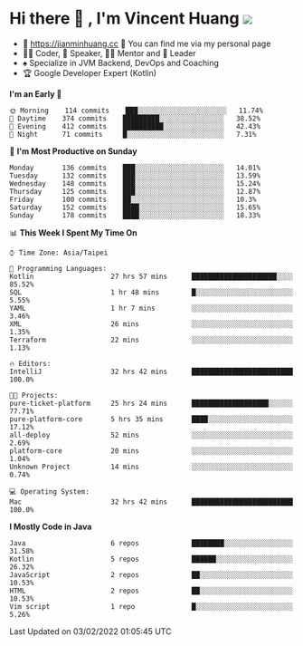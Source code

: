 # Hi there 👋 , I'm Vincent Huang ![](https://komarev.com/ghpvc/?username=Jian-Min-Huang)
- 💎 https://jianminhuang.cc 🙋 You can find me via my personal page
- 👨‍💻 Coder, 🎤 Speaker, 👨‍🏫 Mentor and 🚀 Leader
- ♠️ Specialize in JVM Backend, DevOps and Coaching
- 🏆 Google Developer Expert (Kotlin)

<!--START_SECTION:waka-->
**I'm an Early 🐤** 

```text
🌞 Morning    114 commits    ███░░░░░░░░░░░░░░░░░░░░░░   11.74% 
🌆 Daytime    374 commits    █████████░░░░░░░░░░░░░░░░   38.52% 
🌃 Evening    412 commits    ██████████░░░░░░░░░░░░░░░   42.43% 
🌙 Night      71 commits     █░░░░░░░░░░░░░░░░░░░░░░░░   7.31%

```
📅 **I'm Most Productive on Sunday** 

```text
Monday       136 commits    ███░░░░░░░░░░░░░░░░░░░░░░   14.01% 
Tuesday      132 commits    ███░░░░░░░░░░░░░░░░░░░░░░   13.59% 
Wednesday    148 commits    ███░░░░░░░░░░░░░░░░░░░░░░   15.24% 
Thursday     125 commits    ███░░░░░░░░░░░░░░░░░░░░░░   12.87% 
Friday       100 commits    ██░░░░░░░░░░░░░░░░░░░░░░░   10.3% 
Saturday     152 commits    ████░░░░░░░░░░░░░░░░░░░░░   15.65% 
Sunday       178 commits    ████░░░░░░░░░░░░░░░░░░░░░   18.33%

```


📊 **This Week I Spent My Time On** 

```text
⌚︎ Time Zone: Asia/Taipei

💬 Programming Languages: 
Kotlin                   27 hrs 57 mins      █████████████████████░░░░   85.52% 
SQL                      1 hr 48 mins        █░░░░░░░░░░░░░░░░░░░░░░░░   5.55% 
YAML                     1 hr 7 mins         ░░░░░░░░░░░░░░░░░░░░░░░░░   3.46% 
XML                      26 mins             ░░░░░░░░░░░░░░░░░░░░░░░░░   1.35% 
Terraform                22 mins             ░░░░░░░░░░░░░░░░░░░░░░░░░   1.13%

🔥 Editors: 
IntelliJ                 32 hrs 42 mins      █████████████████████████   100.0%

🐱‍💻 Projects: 
pure-ticket-platform     25 hrs 24 mins      ███████████████████░░░░░░   77.71% 
pure-platform-core       5 hrs 35 mins       ████░░░░░░░░░░░░░░░░░░░░░   17.12% 
all-deploy               52 mins             ░░░░░░░░░░░░░░░░░░░░░░░░░   2.69% 
platform-core            20 mins             ░░░░░░░░░░░░░░░░░░░░░░░░░   1.04% 
Unknown Project          14 mins             ░░░░░░░░░░░░░░░░░░░░░░░░░   0.74%

💻 Operating System: 
Mac                      32 hrs 42 mins      █████████████████████████   100.0%

```

**I Mostly Code in Java** 

```text
Java                     6 repos             ████████░░░░░░░░░░░░░░░░░   31.58% 
Kotlin                   5 repos             ██████░░░░░░░░░░░░░░░░░░░   26.32% 
JavaScript               2 repos             ██░░░░░░░░░░░░░░░░░░░░░░░   10.53% 
HTML                     2 repos             ██░░░░░░░░░░░░░░░░░░░░░░░   10.53% 
Vim script               1 repo              █░░░░░░░░░░░░░░░░░░░░░░░░   5.26%

```



 Last Updated on 03/02/2022 01:05:45 UTC
<!--END_SECTION:waka-->
